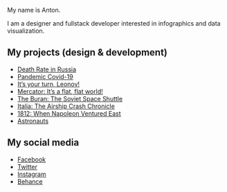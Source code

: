 My name is Anton.

I am a designer and fullstack developer interested in infographics and data visualization.

## My projects (design & development)
- [Death Rate in Russia](https://mizinov.pro/deaths-in-russia/en/)
- [Pandemic Covid-19](https://mizinov.pro/covid/en/)
- [It’s your turn, Leonov!](https://leonov-in-space.tass.com/)
- [Mercator: It’s a flat, flat world!](https://mercator.tass.com/)
- [The Buran: The Soviet Space Shuttle](https://buran.tass.com/)
- [Italia: The Airship Crash Chronicle](https://italia.tass.com/)
- [1812: When Napoleon Ventured East](https://1812.tass.ru/en)
- [Astronauts](https://spacemen.tass.ru/en)

## My social media
- [Facebook](https://www.facebook.com/anton.mizinov)
- [Twitter](https://twitter.com/anton_mizinov)
- [Instagram](https://www.instagram.com/quillcraft)
- [Behance](https://www.behance.net/quillcraft)
